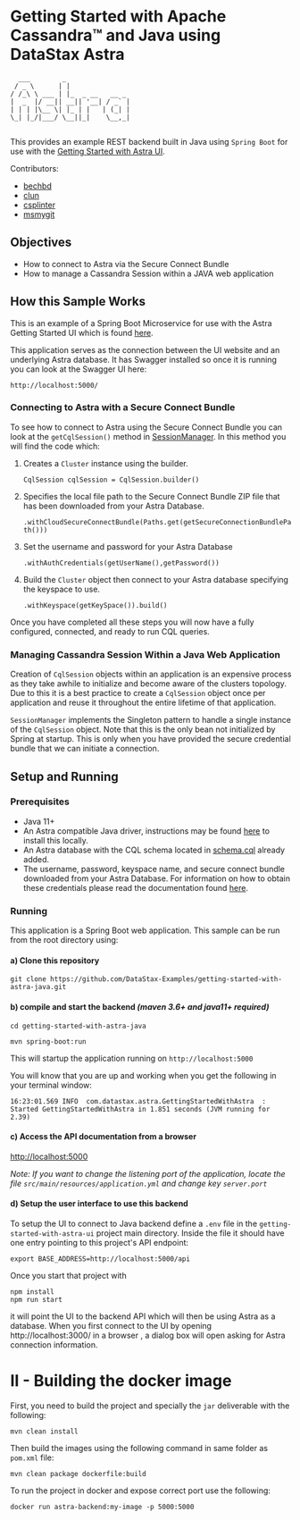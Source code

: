 # Getting Started with Apache Cassandra™ and Java using DataStax Astra

```
  ___        _
 / _ \      | |
/ /_\ \ ___ | |_  _ __   __ _
|  _  |/ __|| __|| '__| / _` |
| | | |\__ \| |_ | |   | (_| |
\_| |_/|___/ \__||_|    \__,_|
 
```

This provides an example REST backend built in Java using `Spring Boot` for use with the [Getting Started with Astra UI](https://github.com/DataStax-Examples/getting-started-with-astra-ui).

Contributors: 
- [bechbd](https://github.com/bechbd)
- [clun](https://github.com/clun)
- [csplinter](https://github.com/csplinter)
- [msmygit](https://github.com/msmygit)

## Objectives
* How to connect to Astra via the Secure Connect Bundle
* How to manage a Cassandra Session within a JAVA web application

## How this Sample Works

This is an example of a Spring Boot Microservice for use with the Astra Getting Started UI which is found [here](https://github.com/DataStax-Examples/getting-started-with-astra-ui).

This application serves as the connection between the UI website and an underlying Astra database. It has Swagger installed so once it is running you can look at the Swagger UI here:

```http://localhost:5000/```

### Connecting to Astra with a Secure Connect Bundle

To see how to connect to Astra using the Secure Connect Bundle you can look at the `getCqlSession()` method in [SessionManager](src/main/java/com/datastax/astra/dao/SessionManager.java).  In this method you will find the code which:

1. Creates a `Cluster` instance using the builder.
   
   ```CqlSession cqlSession = CqlSession.builder()```

2. Specifies the local file path to the Secure Connect Bundle ZIP file that has been downloaded from your Astra Database.
   
   ```.withCloudSecureConnectBundle(Paths.get(getSecureConnectionBundlePath()))```
3. Set the username and password for your Astra Database

   ```.withAuthCredentials(getUserName(),getPassword())```
  
4.  Build the `Cluster` object then connect to your Astra database specifying the keyspace to use.

    ```.withKeyspace(getKeySpace()).build()```

Once you have completed all these steps you will now have a fully configured, connected, and ready to run CQL queries. 

### Managing Cassandra Session Within a Java Web Application

Creation of `CqlSession` objects within an application is an expensive process as they take awhile to initialize and become aware of the clusters topology.  Due to this it is a best practice to create a `CqlSession` object once per application and reuse it throughout the entire lifetime of that application.

`SessionManager` implements the Singleton pattern to handle a single instance of the `CqlSession` object. Note that this is the only bean not initialized by Spring at startup. This is only when you have provided the secure credential bundle that we can initiate a connection.


## Setup and Running

### Prerequisites

* Java 11+
* An Astra compatible Java driver, instructions may be found [here](https://docs.datastax.com/en/astra/aws/doc/dscloud/astra/dscloudConnectJavaDriver.html) to install this locally.
* An Astra database with the CQL schema located in [schema.cql](src/main/resources/schema.cql) already added.
* The username, password, keyspace name, and secure connect bundle downloaded from your Astra Database.  For information on how to obtain these credentials please read the documentation found [here](https://docs.datastax.com/en/astra/aws/doc/dscloud/astra/dscloudObtainingCredentials.html).

### Running

This application is a Spring Boot web application. This sample can be run from the root directory using:

#### a) Clone this repository

```
git clone https://github.com/DataStax-Examples/getting-started-with-astra-java.git
```

#### b) compile and start the backend *(maven 3.6+ and java11+ required)*

```
cd getting-started-with-astra-java

mvn spring-boot:run
```

This will startup the application running on `http://localhost:5000`

You will know that you are up and working when you get the following in your terminal window:

```
16:23:01.569 INFO  com.datastax.astra.GettingStartedWithAstra  : Started GettingStartedWithAstra in 1.851 seconds (JVM running for 2.39)
```

#### c) Access the API documentation from a browser

[http://localhost:5000](http://localhost:5000)

*Note: If you want to change the listening port of the application, locate the file `src/main/resources/application.yml` and change key `server.port`*

#### d) Setup the user interface to use this backend

To setup the UI to connect to Java backend define a `.env` file in the `getting-started-with-astra-ui` project main directory. Inside the file it should have one entry pointing to this project's API endpoint:

```
export BASE_ADDRESS=http://localhost:5000/api
```

Once you start that project with 

```
npm install
npm run start
```

it will point the UI to the backend API which will then be using Astra as a database. When you first connect to the UI by opening http://localhost:3000/ in a browser , a dialog box will open asking for Astra connection information. 

# II - Building the docker image

First, you need to build the project and specially the `jar` deliverable with the following:
```
mvn clean install
```

Then build the images using the following command in same folder as `pom.xml` file:
```
mvn clean package dockerfile:build
```

To run the project in docker and expose correct port use the following:
```
docker run astra-backend:my-image -p 5000:5000
```
